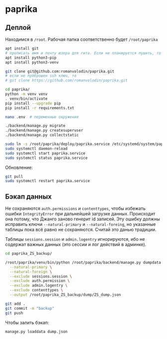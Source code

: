 # paprika

## Деплой

Находимся в `/root`. Рабочая папка соответственно будет `/root/paprika`

```bash
apt install git
# прописать имя и почту юзера для гита. Если не планируется пушить, то можно забить
apt install python3-pip
apt install python3-venv

git clone git@github.com:romanvolodin/paprika.git
# если не проброшен ssh ключ, то
# git clone https://github.com/romanvolodin/paprika.git

cd paprika/
python -m venv venv
. venv/bin/activate
pip install --upgrade pip
pip install -r requirements.txt

nano .env  # переменные окружения

./backend/manage.py migrate
./backend/manage.py createsuperuser
./backend/manage.py collectstatic

sudo ln -s /root/paprika/deploy/paprika.service /etc/systemd/system/paprika.service
sudo systemctl daemon-reload
sudo systemctl start paprika.service
sudo systemctl status paprika.service
```

Обновление:

```bash
git pull
sudo systemctl restart paprika.service
```

## Бэкап данных

Не сохраняются `auth.permissions` и `contenttypes`, чтобы избежать ошибки `IntegrityError` при дальнейшей загрузке данных. Происходит она потому, что Джанго заново генерит id записей. Эту ошибку должны исправить ключи `--natural-primary` и `--natural-foreing`, но указанные таблицы пока всё равно не сохраняются. Считай это данью традиции.

Таблицы `sessions.session` и `admin.logentry` игнорируются, ибо не содержат важных данных (это сессии и лог действий в админке).

```bash
cd paprika_ZS_backup/

/root/paprika/venv/bin/python /root/paprika/backend/manage.py dumpdata --format=json --indent=2 \
  --natural-primary \
  --natural-foreign \
  --exclude sessions.session \
  --exclude auth.permission \
  --exclude admin.logentry \
  --exclude contenttypes \
  --output /root/paprika_ZS_backup/dump/ZS_dump.json

git add .
git commit -m "backup"
git push
```

Чтобы залить бэкап:

```bash
manage.py loaddata dump.json
```
